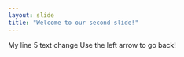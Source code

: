 ```yaml
---
layout: slide
title: "Welcome to our second slide!"
---
```

My line 5 text change
Use the left arrow to go back!
